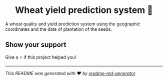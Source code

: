 <h1 align="center">Wheat yield prediction system 🌾</h1>
<p>
A wheat quality and yield prediction system using the geographic coordinates and the date of
plantation of the seeds.
</p>

## Show your support

Give a ⭐️ if this project helped you!

***
_This README was generated with ❤️ by [readme-md-generator](https://github.com/kefranabg/readme-md-generator)_
